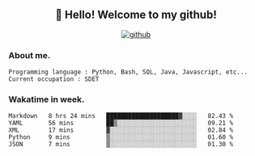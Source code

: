 <h2 align="center">👋 Hello! Welcome to my github! </h2>
<p align="center">
  <a href="https://github.com/usergwen"><img src="https://img.shields.io/badge/GitHub-24292e" alt="github"></a>
</p>

### About me.

```Plain Text
Programming language : Python, Bash, SQL, Java, Javascript, etc...
Current occupation : SDET
```
### Wakatime in week.

<!--START_SECTION:waka-->
```text
Markdown   8 hrs 24 mins   ████████████████████▓░░░░   82.43 % 
YAML       56 mins         ██▒░░░░░░░░░░░░░░░░░░░░░░   09.21 % 
XML        17 mins         ▓░░░░░░░░░░░░░░░░░░░░░░░░   02.84 % 
Python     9 mins          ▒░░░░░░░░░░░░░░░░░░░░░░░░   01.60 % 
JSON       7 mins          ▒░░░░░░░░░░░░░░░░░░░░░░░░   01.30 % 
```
<!--END_SECTION:waka-->
